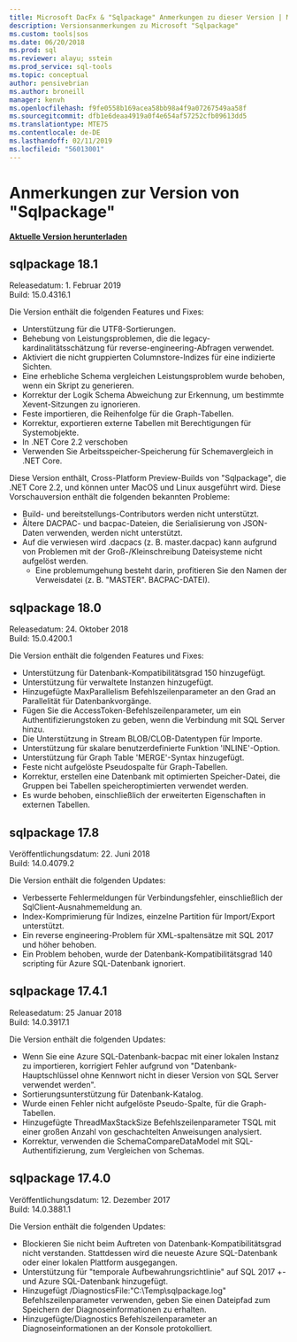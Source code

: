 ```yaml
---
title: Microsoft DacFx & "Sqlpackage" Anmerkungen zu dieser Version | Microsoft-Dokumentation
description: Versionsanmerkungen zu Microsoft "Sqlpackage"
ms.custom: tools|sos
ms.date: 06/20/2018
ms.prod: sql
ms.reviewer: alayu; sstein
ms.prod_service: sql-tools
ms.topic: conceptual
author: pensivebrian
ms.author: broneill
manager: kenvh
ms.openlocfilehash: f9fe0558b169acea58bb98a4f9a07267549aa58f
ms.sourcegitcommit: dfb1e6deaa4919a0f4e654af57252cfb09613dd5
ms.translationtype: MTE75
ms.contentlocale: de-DE
ms.lasthandoff: 02/11/2019
ms.locfileid: "56013001"
---
```

# <a name="sqlpackage-release-notes"></a>Anmerkungen zur Version von "Sqlpackage"

**[Aktuelle Version herunterladen](sqlpackage-download.md)**

## <a name="sqlpackage-181"></a>sqlpackage 18.1

Releasedatum: 1. Februar 2019  
Build: 15.0.4316.1 

Die Version enthält die folgenden Features und Fixes:

- Unterstützung für die UTF8-Sortierungen.
- Behebung von Leistungsproblemen, die die legacy-kardinalitätsschätzung für reverse-engineering-Abfragen verwendet.
- Aktiviert die nicht gruppierten Columnstore-Indizes für eine indizierte Sichten.
- Eine erhebliche Schema vergleichen Leistungsproblem wurde behoben, wenn ein Skript zu generieren.
- Korrektur der Logik Schema Abweichung zur Erkennung, um bestimmte Xevent-Sitzungen zu ignorieren.
- Feste importieren, die Reihenfolge für die Graph-Tabellen.
- Korrektur, exportieren externe Tabellen mit Berechtigungen für Systemobjekte.
- In .NET Core 2.2 verschoben 
- Verwenden Sie Arbeitsspeicher-Speicherung für Schemavergleich in .NET Core.

Diese Version enthält, Cross-Platform Preview-Builds von "Sqlpackage", die .NET Core 2.2, und können unter MacOS und Linux ausgeführt wird. Diese Vorschauversion enthält die folgenden bekannten Probleme:

- Build- und bereitstellungs-Contributors werden nicht unterstützt.
- Ältere DACPAC- und bacpac-Dateien, die Serialisierung von JSON-Daten verwenden, werden nicht unterstützt.
- Auf die verwiesen wird .dacpacs (z. B. master.dacpac) kann aufgrund von Problemen mit der Groß-/Kleinschreibung Dateisysteme nicht aufgelöst werden.
  - Eine problemumgehung besteht darin, profitieren Sie den Namen der Verweisdatei (z. B. "MASTER". BACPAC-DATEI).
## <a name="sqlpackage-180"></a>sqlpackage 18.0

Releasedatum: 24. Oktober 2018  
Build: 15.0.4200.1 

Die Version enthält die folgenden Features und Fixes:

- Unterstützung für Datenbank-Kompatibilitätsgrad 150 hinzugefügt.
- Unterstützung für verwaltete Instanzen hinzugefügt.
- Hinzugefügte MaxParallelism Befehlszeilenparameter an den Grad an Parallelität für Datenbankvorgänge.
- Fügen Sie die AccessToken-Befehlszeilenparameter, um ein Authentifizierungstoken zu geben, wenn die Verbindung mit SQL Server hinzu.
- Die Unterstützung in Stream BLOB/CLOB-Datentypen für Importe.
- Unterstützung für skalare benutzerdefinierte Funktion 'INLINE'-Option.
- Unterstützung für Graph Table 'MERGE'-Syntax hinzugefügt.
- Feste nicht aufgelöste Pseudospalte für Graph-Tabellen.
- Korrektur, erstellen eine Datenbank mit optimierten Speicher-Datei, die Gruppen bei Tabellen speicheroptimierten verwendet werden.
- Es wurde behoben, einschließlich der erweiterten Eigenschaften in externen Tabellen.

## <a name="sqlpackage-178"></a>sqlpackage 17.8

Veröffentlichungsdatum: 22. Juni 2018  
Build: 14.0.4079.2  

Die Version enthält die folgenden Updates:

- Verbesserte Fehlermeldungen für Verbindungsfehler, einschließlich der SqlClient-Ausnahmemeldung an.
- Index-Komprimierung für Indizes, einzelne Partition für Import/Export unterstützt.
- Ein reverse engineering-Problem für XML-spaltensätze mit SQL 2017 und höher behoben.
- Ein Problem behoben, wurde der Datenbank-Kompatibilitätsgrad 140 scripting für Azure SQL-Datenbank ignoriert.

## <a name="sqlpackage-1741"></a>sqlpackage 17.4.1

Releasedatum: 25 Januar 2018  
Build: 14.0.3917.1

Die Version enthält die folgenden Updates:

- Wenn Sie eine Azure SQL-Datenbank-bacpac mit einer lokalen Instanz zu importieren, korrigiert Fehler aufgrund von "Datenbank-Hauptschlüssel ohne Kennwort nicht in dieser Version von SQL Server verwendet werden".
- Sortierungsunterstützung für Datenbank-Katalog.
- Wurde einen Fehler nicht aufgelöste Pseudo-Spalte, für die Graph-Tabellen.
- Hinzugefügte ThreadMaxStackSize Befehlszeilenparameter TSQL mit einer großen Anzahl von geschachtelten Anweisungen analysiert.
- Korrektur, verwenden die SchemaCompareDataModel mit SQL-Authentifizierung, zum Vergleichen von Schemas.

## <a name="sqlpackage-1740"></a>sqlpackage 17.4.0

Veröffentlichungsdatum: 12. Dezember 2017  
Build: 14.0.3881.1

Die Version enthält die folgenden Updates:

- Blockieren Sie nicht beim Auftreten von Datenbank-Kompatibilitätsgrad nicht verstanden. Stattdessen wird die neueste Azure SQL-Datenbank oder einer lokalen Plattform ausgegangen.
- Unterstützung für "temporale Aufbewahrungsrichtlinie" auf SQL 2017 +- und Azure SQL-Datenbank hinzugefügt.
- Hinzugefügt /DiagnosticsFile:"C:\Temp\sqlpackage.log" Befehlszeilenparameter verwenden, geben Sie einen Dateipfad zum Speichern der Diagnoseinformationen zu erhalten.
- Hinzugefügte/Diagnostics Befehlszeilenparameter an Diagnoseinformationen an der Konsole protokolliert.


